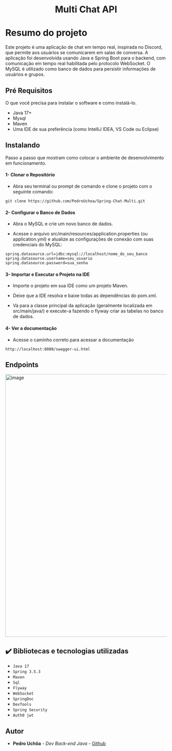 <h1 align="center"> Multi Chat API </h1>

# Resumo do projeto
Este projeto é uma aplicação de chat em tempo real, inspirada no Discord, que permite aos usuários se comunicarem em salas de conversa. A aplicação foi desenvolvida usando Java e Spring Boot para o backend, com comunicação em tempo real habilitada pelo protocolo WebSocket. O MySQL é utilizado como banco de dados para persistir informações de usuários e grupos.

## Pré Requisitos

O que você precisa para instalar o software e como instalá-lo.

- Java 17+
- Mysql
- Maven
- Uma IDE de sua preferência (como IntelliJ IDEA, VS Code ou Eclipse)

## Instalando

Passo a passo que mostram como colocar o ambiente de desenvolvimento em funcionamento.

#### 1- Clonar o Repositório
- Abra seu terminal ou prompt de comando e clone o projeto com o seguinte comando:

```
git clone https://github.com/PedroUchoa/Spring-Chat-Multi.git
```

#### 2- Configurar o Banco de Dados

- Abra o MySQL e crie um novo banco de dados.

- Acesse o arquivo src/main/resources/application.properties (ou application.yml) e atualize as configurações de conexão com suas credenciais do MySQL:

```
spring.datasource.url=jdbc:mysql://localhost/nome_do_seu_banco
spring.datasource.username=seu_usuario
spring.datasource.password=sua_senha
```

#### 3- Importar e Executar o Projeto na IDE

- Importe o projeto em sua IDE como um projeto Maven.

- Deixe que a IDE resolva e baixe todas as dependências do pom.xml.

- Vá para a classe principal da aplicação (geralmente localizada em src/main/java/) e execute-a fazendo o flyway criar as tabelas no banco de dados.

#### 4- Ver a documentação

- Acesse o caminho correto para acessar a documentação

```
http://localhost:8080/swagger-ui.html
```

## Endpoints
<img width="1112" height="819" alt="image" src="https://github.com/user-attachments/assets/fe30f3fe-7038-4dc9-95aa-a57206e969f9" />

## ✔️ Bibliotecas e tecnologias utilizadas

- ``Java 17``
- ``Spring 3.5.3``
- ``Maven``
- ``Sql``
- ``Flyway``
- ``WebSocket``
- ``SpringDoc``
- ``DevTools``
- ``Spring Security``
- ``Auth0 jwt``

## Autor

* **Pedro Uchôa** - *Dev Back-end Java* - [Github](https://github.com/PedroUchoa)



